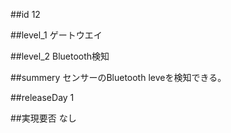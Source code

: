 ##id
12

##level_1
ゲートウエイ

##level_2
Bluetooth検知

##summery
センサーのBluetooth leveを検知できる。

##releaseDay
1

##実現要否
なし

